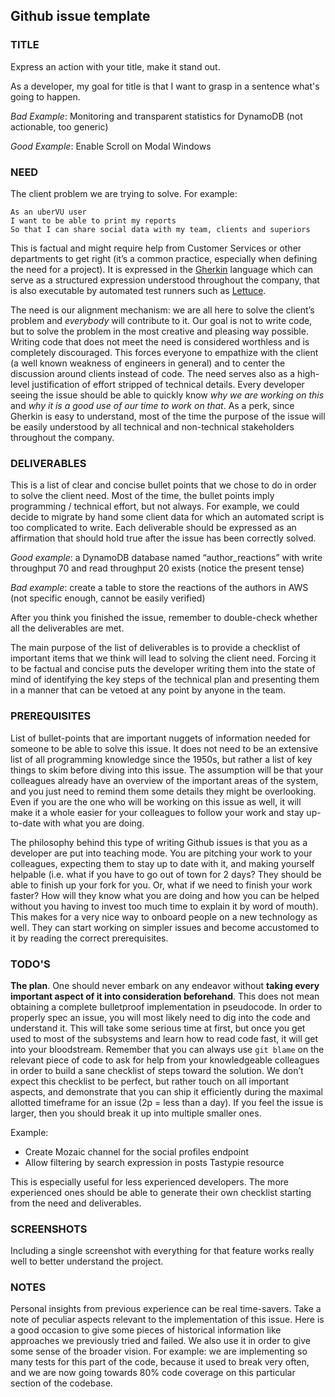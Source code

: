 


## Github issue template


### TITLE

Express an action with your title, make it stand out.

As a developer, my goal for title is that I want to grasp in a sentence what's going to happen.

*Bad Example*: Monitoring and transparent statistics for DynamoDB (not actionable, too generic)

*Good Example*: Enable Scroll on Modal Windows

### NEED

The client problem we are trying to solve. For example:
```gherkin
As an uberVU user
I want to be able to print my reports
So that I can share social data with my team, clients and superiors
```

This is factual and might require help from Customer Services or other departments to get right (it’s a common practice, especially when defining the need for a project). It is expressed in the [Gherkin](http://docs.behat.org/guides/1.gherkin.html) language which can serve as a structured expression understood throughout the company, that is also executable by automated test runners such as [Lettuce](https://pypi.python.org/pypi/lettuce).

The need is our alignment mechanism: we are all here to solve the client’s problem and *everybody* will contribute to it. Our goal is not to write code, but to solve the problem in the most creative and pleasing way possible. Writing code that does not meet the need is considered worthless and is completely discouraged. This forces everyone to empathize with the client (a well known weakness of engineers in general) and to center the discussion around clients instead of code.
The need serves also as a high-level justification of effort stripped of technical details. Every developer seeing the issue should be able to quickly know *why we are working on this* and *why it is a good use of our time to work on that*. 
As a perk, since Gherkin is easy to understand, most of the time the purpose of the issue will be easily understood by all technical and non-technical stakeholders throughout the company.

### DELIVERABLES

This is a list of clear and concise bullet points that we chose to do in order to solve the client need. Most of the time, the bullet points imply programming / technical effort, but not always. For example, we could decide to migrate by hand some client data for which an automated script is too complicated to write. Each deliverable should be expressed as an affirmation that should hold true after the issue has been correctly solved.

*Good example*: a DynamoDB database named “author_reactions” with write throughput 70 and read throughput 20 exists (notice the present tense)

*Bad example*: create a table to store the reactions of the authors in AWS (not specific enough, cannot be easily verified)

After you think you finished the issue, remember to double-check whether all the deliverables are met.

The main purpose of the list of deliverables is to provide a checklist of important items that we think will lead to solving the client need. Forcing it to be factual and concise puts the developer writing them into the state of mind of identifying the key steps of the technical plan and presenting them in a manner that can be vetoed at any point by anyone in the team.

### PREREQUISITES

List of bullet-points that are important nuggets of information needed for someone to be able to solve this issue. It does not need to be an extensive list of all programming knowledge since the 1950s, but rather a list of key things to skim before diving into this issue. The assumption will be that your colleagues already have an overview of the important areas of the system, and you just need to remind them some details they might be overlooking. Even if you are the one who will be working on this issue as well, it will make it a whole easier for your colleagues to follow your work and stay up-to-date with what you are doing.

The philosophy behind this type of writing Github issues is that you as a developer are put into teaching mode. You are pitching your work to your colleagues, expecting them to stay up to date with it, and making yourself helpable (i.e. what if you have to go out of town for 2 days? They should be able to finish up your fork for you. Or, what if we need to finish your work faster? How will they know what you are doing and how you can be helped without you having to invest too much time to explain it by word of mouth).
This makes for a very nice way to onboard people on a new technology as well. They can start working on simpler issues and become accustomed to it by reading the correct prerequisites.

### TODO'S

**The plan**. One should never embark on any endeavor without **taking every important aspect of it into consideration beforehand**. This does not mean obtaining a complete bulletproof implementation in pseudocode. In order to properly spec an issue, you will most likely need to dig into the code and understand it. This will take some serious time at first, but once you get used to most of the subsystems and learn how to read code fast, it will get into your bloodstream. Remember that you can always use `git blame` on the relevant piece of code to ask for help from your knowledgeable colleagues in order to build a sane checklist of steps toward the solution. We don’t expect this checklist to be perfect, but rather touch on all important aspects, and demonstrate that you can ship it efficiently during the maximal allotted timeframe for an issue (2p = less than a day). If you feel the issue is larger, then you should break it up into multiple smaller ones.

Example:
* Create Mozaic channel for the social profiles endpoint
* Allow filtering by search expression in posts Tastypie resource

This is especially useful for less experienced developers. The more experienced ones should be able to generate their own checklist starting from the need and deliverables.

### SCREENSHOTS

Including a single screenshot with everything for that feature works really well to better understand the project.

### NOTES

Personal insights from previous experience can be real time-savers. Take a note of peculiar aspects relevant to the implementation of this issue. Here is a good occasion to give some pieces of historical information like approaches we previously tried and failed. We also use it in order to give some sense of the broader vision. For example: we are implementing so many tests for this part of the code, because it used to break very often, and we are now going towards 80% code coverage on this particular section of the codebase.
